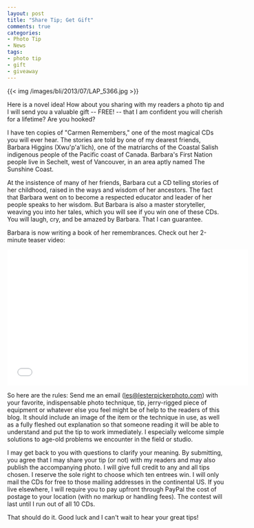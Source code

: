 ```yaml
---
layout: post
title: "Share Tip; Get Gift"
comments: true
categories:
- Photo Tip
- News
tags:
- photo tip
- gift
- giveaway
---
```


{{<  img /images/bli/2013/07/LAP_5366.jpg  >}}


Here is a novel idea! How about you sharing with my readers a photo tip and I will send you a valuable gift -- FREE! -- that I am confident you will cherish for a lifetime? Are you hooked?

<!-- more -->

I have ten copies of "Carmen Remembers," one of the most magical CDs you will ever hear. The stories are told by one of my dearest friends, Barbara Higgins (Xwu'p'a'lich), one of the matriarchs of the Coastal Salish indigenous people of the Pacific coast of Canada. Barbara's First Nation people live in Sechelt, west of Vancouver, in an area aptly named The Sunshine Coast. 

At the insistence of many of her friends, Barbara cut a CD telling stories of her childhood, raised in the ways and wisdom of her ancestors. The fact that Barbara went on to become a respected educator and leader of her people speaks to her wisdom. But Barbara is also a master storyteller, weaving you into her tales, which you will see if you win one of these CDs. You will laugh, cry, and be amazed by Barbara. That I can guarantee. 

Barbara is now writing a book of her remembrances. Check out her 2-minute teaser video:

<iframe width="560" height="315" src="//www.youtube.com/embed/g0tOQDxK7io" frameborder="0" allowfullscreen></iframe>

So here are the rules: Send me an email (les@lesterpickerphoto.com) with your favorite, indispensable photo technique, tip, jerry-rigged piece of equipment or  whatever else you feel might be of help to the readers of this blog. It should include an image of the item or the technique in use, as well as a fully fleshed out explanation so that someone reading it will be able to understand and put the tip to work immediately. I especially welcome simple solutions to age-old problems we encounter in the field or studio. 

I may get back to you with questions to clarify your meaning. By submitting, you agree that I may share your tip (or not) with my readers and may also publish the accompanying photo. I will give full credit to any and all tips chosen. I reserve the sole right to choose which ten entrees win. I will only mail the CDs for free to those mailing addresses in the continental US. If you live elsewhere, I will require you to pay upfront through PayPal the cost of postage to your location (with no markup or handling fees). The contest will last until I run out of all 10 CDs.  

That should do it. Good luck and I can't wait to hear your great tips! 